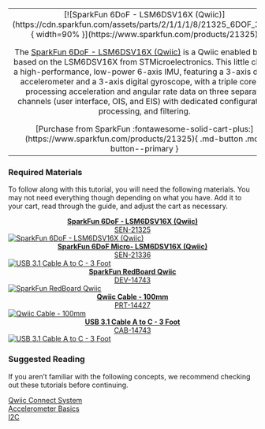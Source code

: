 <link rel="stylesheet" href="https://cdnjs.cloudflare.com/ajax/libs/font-awesome/4.7.0/css/font-awesome.min.css">

<div class="grid.cards.desc" markdown>

<table class="pdf" style="border-style:none;" markdown="1">
<tbody markdown="1">
<tr markdown="1">
<td align="center" width="35%" markdown="block">
[![SparkFun 6DoF - LSM6DSV16X (Qwiic)](https://cdn.sparkfun.com/assets/parts/2/1/1/1/8/21325_6DOF_3.jpg){ width=90% }](https://www.sparkfun.com/products/21325)


The [SparkFun 6DoF - LSM6DSV16X (Qwiic)](https://www.sparkfun.com/products/21325) is a Qwiic enabled board based on the LSM6DSV16X from STMicroelectronics. This little chip is a high-performance, low-power 6-axis IMU, featuring a 3-axis digital accelerometer and a 3-axis digital gyroscope, with a triple core for processing acceleration and angular rate data on three separate channels (user interface, OIS, and EIS) with dedicated configuration, processing, and filtering. 

<center>
[Purchase from SparkFun :fontawesome-solid-cart-plus:](https://www.sparkfun.com/products/21325){ .md-button .md-button--primary }
</center>
</td>
<td align="center" width="35%" markdown="block">
[![SparkFun Micro 6DoF - LSM6DSV16X (Qwiic)](https://cdn.sparkfun.com/assets/parts/2/1/1/4/4/21336_Micro6DOF_3.jpg){ width=90% }](https://www.sparkfun.com/products/21336)

The [SparkFun 6DoF Micro- LSM6DSV16X (Qwiic)](https://www.sparkfun.com/products/21336) is the 1x1's mini-me, containing most of it's elder sibling's functionality in a tiny little package. 

<center>
[Purchase from SparkFun :fontawesome-solid-cart-plus:](https://www.sparkfun.com/products/21336){ .md-button .md-button--primary }
</center>
</td>
</tr>
</tbody>
</table>
</div class>


### Required Materials

To follow along with this tutorial, you will need the following materials. You may not need everything though depending on what you have. Add it to your cart, read through the guide, and adjust the cart as necessary.

<section class="cards">

<!--   card 1 -->
  <article class="card">
	<div class="card-header">
		<a href="https://www.sparkfun.com/products/21325"><center><b>SparkFun 6DoF - LSM6DSV16X (Qwiic)</b><br />SEN-21325</center></a>
	</div>    
    <div class="card-content">
		<a href="https://www.sparkfun.com/products/21325">
			<img alt="SparkFun 6DoF - LSM6DSV16X (Qwiic)" src="https://cdn.sparkfun.com/assets/parts/2/1/1/1/8/21325_6DOF_3.jpg" >
		</a>
	<!-- 
		<div class="card-footer">
			<button class="button1"><a href="https://www.sparkfun.com/products/21772" style="color: #ffffff">Purchase From SparkFun <i class="fa fa-cart-plus"></i></a></button>
		</div> -->
   </div><!-- .card-content -->
  </article>

<!--   card 2 -->
  <article class="card">
	<div class="card-header">
		<a href="https://www.sparkfun.com/products/21336"><center><b>SparkFun 6DoF Micro- LSM6DSV16X (Qwiic)</b><br /> SEN-21336</center></a>
	</div>    
    <div class="card-content">
		<a href="https://www.sparkfun.com/products/21336">
			<img alt="USB 3.1 Cable A to C - 3 Foot" src="https://cdn.sparkfun.com/assets/parts/2/1/1/4/4/21336_Micro6DOF_3.jpg" >
		</a>
   </div><!-- .card-content -->
  </article>

<!--   card 3 -->
  <article class="card">
	<div class="card-header">
		<a href="https://www.sparkfun.com/products/15123"><center><b>SparkFun RedBoard Qwiic</b><br /> DEV-14743</center></a>
	</div>    
    <div class="card-content">
		<a href="https://www.sparkfun.com/products/15123">
			<img alt="SparkFun RedBoard Qwiic" src="https://cdn.sparkfun.com/assets/parts/1/3/4/9/2/15123-SparkFun_RedBoard_Qwiic-01a.jpg" >
		</a>
   </div><!-- .card-content -->
  </article>

<!--   card 4 -->
  <article class="card">
	<div class="card-header">
		<a href="https://www.sparkfun.com/products/14427"><center><b>Qwiic Cable - 100mm</b><br /> PRT-14427</center></a>
	</div>    
    <div class="card-content">
		<a href="https://www.sparkfun.com/products/14427">
			<img alt="Qwiic Cable - 100mm" src="https://cdn.sparkfun.com//assets/parts/1/2/4/5/3/14427-Qwiic_Cable_-_100mm-01.jpg" >
		</a>
   </div><!-- .card-content -->
  </article>

<!--   card 5 -->
  <article class="card">
	<div class="card-header">
		<a href="https://www.sparkfun.com/products/14743"><center><b>USB 3.1 Cable A to C - 3 Foot</b><br /> CAB-14743</center></a>
	</div>    
    <div class="card-content">
		<a href="https://www.sparkfun.com/products/14743">
			<img alt="USB 3.1 Cable A to C - 3 Foot" src="https://cdn.sparkfun.com/assets/parts/1/2/9/7/2/14743-USB_3.1_Cable_A_to_C_-_3_Foot-01.jpg" >
		</a>
   </div><!-- .card-content -->
  </article>



  </section>

### Suggested Reading

If you aren’t familiar with the following concepts, we recommend checking out these tutorials before continuing.

<section class="cards">

<!--   card 1 -->
  <article class="card">
    <picture class="thumbnail">
         <img class="category__01" src="https://cdn.sparkfun.com/assets/custom_pages/2/7/2/qwiic-logo-registered.jpg" alt="" />
    </picture>
    <div class="card-content">
      <a href="https://www.sparkfun.com/qwiic">Qwiic Connect System</a>
   </div><!-- .card-content -->
  </article>

<!--   card 2 -->
  <article class="card">
    <picture class="thumbnail">
         <img class="category__02" src="https://cdn.sparkfun.com/assets/6/7/e/5/a/516c6b6ece395f0f49000000.jpeg" alt="" />
    </picture>
    <div class="card-content">
      <a href="https://learn.sparkfun.com/tutorials/accelerometer-basics">Accelerometer Basics</a>
   </div><!-- .card-content -->
  </article>

<!--   card 3 -->
  <article class="card">
    <picture class="thumbnail">
         <img class="category__03" src="https://cdn.sparkfun.com/assets/learn_tutorials/8/2/I2C-Block-Diagram.jpg" alt="" />
    </picture>
    <div class="card-content">
      <a href="https://learn.sparkfun.com/tutorials/i2c">I2C</a>
   </div><!-- .card-content -->
  </article>
</section>






